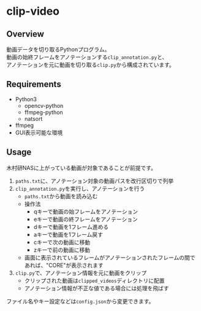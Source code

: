 # clip-video

## Overview
動画データを切り取るPythonプログラム。  
動画の始終フレームをアノテーションする`clip_annotation.py`と、  
アノテーションを元に動画を切り取る`clip.py`から構成されています。  

## Requirements
- Python3
  - opencv-python
  - ffmpeg-python
  - natsort
- ffmpeg
- GUI表示可能な環境

## Usage
木村研NASに上がっている動画が対象であることが前提です。
1. `paths.txt`に、アノテーション対象の動画パスを改行区切りで列挙
2. `clip_annotation.py`を実行し、アノテーションを行う
    - `paths.txt`から動画を読み込む
    - 操作法
      - qキーで動画の始フレームをアノテーション
      - eキーで動画の終フレームをアノテーション
      - dキーで動画を1フレーム進める
      - aキーで動画を1フレーム戻す
      - cキーで次の動画に移動
      - zキーで前の動画に移動
    - 画面に表示されているフレームがアノテーションされたフレームの間であれば、"CORE"が表示されます
3. `clip.py`で、アノテーション情報を元に動画をクリップ
    - クリップされた動画は`clipped_videos`ディレクトリに配置
    - アノテーション情報が不正な値である場合には処理を飛ばす

ファイル名やキー設定などは`config.json`から変更できます。

